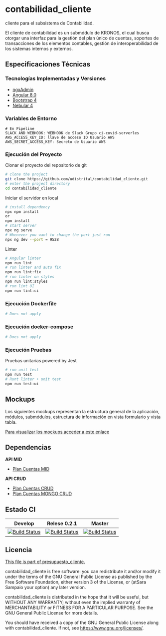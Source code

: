 # contabilidad_cliente

cliente para el subsistema de Contabilidad.

El cliente de contabilidad es un submódulo de KRONOS, el cual busca otorgar una interfaz para la gestión del plan único de cuentas, soportes de transacciones de los elementos contables, gestión de interoperabilidad de los sistemas internos y externos.


## Especificaciones Técnicas

### Tecnologías Implementadas y Versiones
* [ngxAdmin](https://github.com/akveo/ngx-admin)
* [Angular 8.0](https://angular.io/)
* [Bootstrap 4](https://getbootstrap.com/docs/4.5/getting-started/introduction/)
* [Nebular 4](https://akveo.github.io/nebular/4.6.0/)

### Variables de Entorno
```shell
# En Pipeline
SLACK_AND_WEBHOOK: WEBHOOK de Slack Grupo ci-covid-serverles
AWS_ACCESS_KEY_ID: llave de acceso ID Usuario AWS
AWS_SECRET_ACCESS_KEY: Secreto de Usuario AWS
```

### Ejecución del Proyecto

Clonar el proyecto del repositorio de git
```bash
# clone the project
git clone https://github.com/udistrital/contabilidad_cliente.git
# enter the project directory
cd contabilidad_cliente
```
Iniciar el servidor en local
```bash
# install dependency
npx npm install
or
npm install
# start server
npx ng serve
# Whenever you want to change the port just run
npx ng dev --port = 9528
```

Linter
```bash
# Angular linter
npm run lint
# run linter and auto fix
npm run lint:fix
# run linter on styles
npm run lint:styles
# run lint UI
npm run lint:ci
```

### Ejecución Dockerfile
```bash
# Does not apply
```
### Ejecución docker-compose
```bash
# Does not apply
```
### Ejecución Pruebas

Pruebas unitarias powered by Jest
```bash
# run unit test
npm run test
# Runt linter + unit test
npm run test:ui
```

## Mockups
Los siguientes mockups representan la estructura general de la aplicación, módulos, submódulos, estructura de información en vista formulario y vista tabla.

[Para visualizar los mockups acceder a este enlace](https://bit.ly/2Y0CGoC)


## Dependencias

**API MID**
- [Plan Cuentas MID](https://github.com/udistrital/plan_cuentas_mid/)

**API CRUD**
- [Plan Cuentas CRUD](https://github.com/udistrital/plan_cuentas_crud)
- [Plan Cuentas MONGO CRUD](https://github.com/udistrital/plan_cuentas_mongo_crud)


## Estado CI

| Develop | Relese 0.2.1 | Master |
| -- | -- | -- |
| [![Build Status](https://hubci.portaloas.udistrital.edu.co/api/badges/udistrital/contabilidad_cliente/status.svg?ref=refs/heads/develop)](https://hubci.portaloas.udistrital.edu.co/udistrital/contabilidad_cliente) | [![Build Status](https://hubci.portaloas.udistrital.edu.co/api/badges/udistrital/contabilidad_cliente/status.svg?ref=refs/heads/release/0.2.1)](https://hubci.portaloas.udistrital.edu.co/udistrital/contabilidad_cliente) | [![Build Status](https://hubci.portaloas.udistrital.edu.co/api/badges/udistrital/contabilidad_cliente/status.svg)](https://hubci.portaloas.udistrital.edu.co/udistrital/contabilidad_cliente) |


## Licencia

[This file is part of presupuesto_cliente.](LICENSE)

contabilidad_cliente is free software: you can redistribute it and/or modify it under the terms of the GNU General Public License as published by the Free Software Foundation, either version 3 of the License, or (atSara Sampaio your option) any later version.

contabilidad_cliente is distributed in the hope that it will be useful, but WITHOUT ANY WARRANTY; without even the implied warranty of MERCHANTABILITY or FITNESS FOR A PARTICULAR PURPOSE. See the GNU General Public License for more details.

You should have received a copy of the GNU General Public License along with contabilidad_cliente. If not, see https://www.gnu.org/licenses/.
